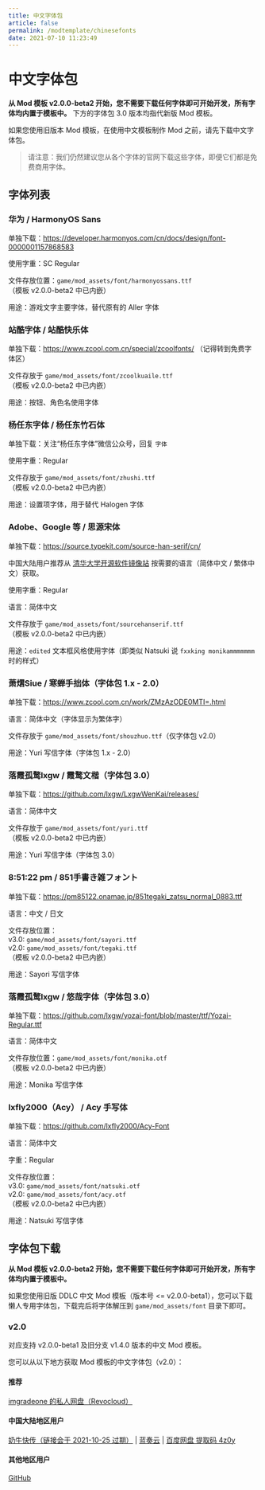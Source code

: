 ```yaml
---
title: 中文字体包
article: false
permalink: /modtemplate/chinesefonts
date: 2021-07-10 11:23:49
---
```


# 中文字体包

**从 Mod 模板 v2.0.0-beta2 开始，您不需要下载任何字体即可开始开发，所有字体均内置于模板中。** 下方的字体包 3.0 版本均指代新版 Mod 模板。

如果您使用旧版本 Mod 模板，在使用中文模板制作 Mod 之前，请先下载中文字体包。

> 请注意：我们仍然建议您从各个字体的官网下载这些字体，即便它们都是免费商用字体。

## 字体列表

### 华为 / HarmonyOS Sans
单独下载：https://developer.harmonyos.com/cn/docs/design/font-0000001157868583

使用字重：SC Regular

文件存放位置：`game/mod_assets/font/harmonyossans.ttf`  
（模板 v2.0.0-beta2 中已内嵌）

用途：游戏文字主要字体，替代原有的 Aller 字体

### 站酷字体 / 站酷快乐体
单独下载：https://www.zcool.com.cn/special/zcoolfonts/ （记得转到免费字体区）

文件存放于 `game/mod_assets/font/zcoolkuaile.ttf`  
（模板 v2.0.0-beta2 中已内嵌）

用途：按钮、角色名使用字体

### 杨任东字体 / 杨任东竹石体
单独下载：关注“杨任东字体”微信公众号，回复 `字体`

使用字重：Regular

文件存放于 `game/mod_assets/font/zhushi.ttf`  
（模板 v2.0.0-beta2 中已内嵌）

用途：设置项字体，用于替代 Halogen 字体

### Adobe、Google 等 / 思源宋体
单独下载：https://source.typekit.com/source-han-serif/cn/

中国大陆用户推荐从 [清华大学开源软件镜像站](https://mirrors.tuna.tsinghua.edu.cn/adobe-fonts/source-han-serif/) 按需要的语言（简体中文 / 繁体中文）获取。

使用字重：Regular

语言：简体中文

文件存放于 `game/mod_assets/font/sourcehanserif.ttf`  
（模板 v2.0.0-beta2 中已内嵌）

用途：`edited` 文本框风格使用字体（即类似 Natsuki 说 `fxxking monikammmmmmm` 时的样式）

### 萧熠Siue / 寒蝉手拙体（字体包 1.x - 2.0）

单独下载：https://www.zcool.com.cn/work/ZMzAzODE0MTI=.html

语言：简体中文（字体显示为繁体字）

文件存放于 `game/mod_assets/font/shouzhuo.ttf`（仅字体包 v2.0）

用途：Yuri 写信字体（字体包 1.x - 2.0）

### 落霞孤鹜lxgw / 霞鹜文楷（字体包 3.0）

单独下载：https://github.com/lxgw/LxgwWenKai/releases/

语言：简体中文

文件存放于 `game/mod_assets/font/yuri.ttf`  
（模板 v2.0.0-beta2 中已内嵌）

用途：Yuri 写信字体（字体包 3.0）

### 8:51:22 pm / 851手書き雑フォント

单独下载：https://pm85122.onamae.jp/851tegaki_zatsu_normal_0883.ttf

语言：中文 / 日文

文件存放位置：  
v3.0: `game/mod_assets/font/sayori.ttf`  
v2.0: `game/mod_assets/font/tegaki.ttf`  
（模板 v2.0.0-beta2 中已内嵌）

用途：Sayori 写信字体

### 落霞孤鹜lxgw / 悠哉字体（字体包 3.0）

单独下载：https://github.com/lxgw/yozai-font/blob/master/ttf/Yozai-Regular.ttf

语言：简体中文

文件存放位置：`game/mod_assets/font/monika.otf`  
（模板 v2.0.0-beta2 中已内嵌）

用途：Monika 写信字体

### lxfly2000（Acy） / Acy 手写体

单独下载：https://github.com/lxfly2000/Acy-Font

语言：简体中文

字重：Regular

文件存放位置：  
v3.0: `game/mod_assets/font/natsuki.otf`  
v2.0: `game/mod_assets/font/acy.otf`  
（模板 v2.0.0-beta2 中已内嵌）

用途：Natsuki 写信字体

## 字体包下载

**从 Mod 模板 v2.0.0-beta2 开始，您不需要下载任何字体即可开始开发，所有字体均内置于模板中。**

如果您使用旧版 DDLC 中文 Mod 模板（版本号 <= v2.0.0-beta1），您可以下载懒人专用字体包，下载完后将字体解压到 `game/mod_assets/font` 目录下即可。

### v2.0
对应支持 v2.0.0-beta1 及旧分支 v1.4.0 版本的中文 Mod 模板。

您可以从以下地方获取 Mod 模板的中文字体包（v2.0）：

#### 推荐

[imgradeone 的私人网盘（Revocloud）](https://rc.g1san.cn/YRfW)

#### 中国大陆地区用户

[奶牛快传（链接会于 2021-10-25 过期）](https://imgradeone.cowtransfer.com/s/b0b47be65c3643) | [蓝奏云](https://imgradeone.lanzoui.com/iy7mJr82hfe) | [百度网盘 提取码 4z0y](https://pan.baidu.com/s/1aeJy0rbE_llC3QCPj_Mplw) 

#### 其他地区用户

[GitHub](https://github.com/imgradeone/DDMTCN-fontpack/releases/download/v2.0/DDCMT-font-v2.0.zip)